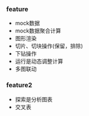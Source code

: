 ### feature
- mock数据
- mock数据聚合计算
- 图形渲染
- 切片、切块操作(保留，排除)
- 下钻操作
- 运行是动态调整计算
- 多图联动

### feature2
- 探索是分析图表
- 交叉表
